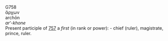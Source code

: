 <body>
  <p>G758<br>  ἄρχων  <br> archōn  <br><i>ar‘-khone </i><br>Present participle of <a href="g0757.htm">757</a>  a <i>first</i> (in rank or power): - chief (ruler), magistrate, prince, ruler.<br></p>
 </body>